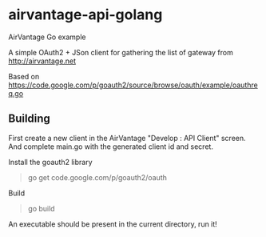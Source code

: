 airvantage-api-golang
=====================

AirVantage Go example

A simple OAuth2 + JSon client for gathering the list of gateway from http://airvantage.net

Based on https://code.google.com/p/goauth2/source/browse/oauth/example/oauthreq.go

Building
--------

First create a new client in the AirVantage "Develop : API Client" screen.
And complete main.go with the generated client id and secret.

Install the goauth2 library
> go get code.google.com/p/goauth2/oauth

Build
> go build

An executable should be present in the current directory, run it! 

